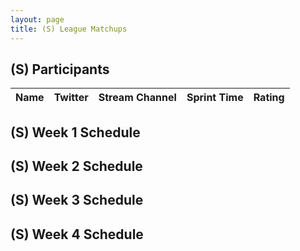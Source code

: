 ```yaml
---
layout: page
title: (S) League Matchups
---
```


## (S) Participants ##

<table>
  <thead>
    <tr>
      <th>Name</th>
      <th>Twitter</th>
      <th>Stream Channel</th>
	  <th>Sprint Time</th>
	  <th>Rating</th>
  </thead>
</table>
	
## (S) Week 1 Schedule ##



## (S) Week 2 Schedule ##


## (S) Week 3 Schedule ##


## (S) Week 4 Schedule ##

